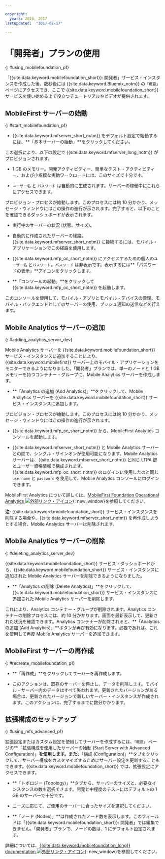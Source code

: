 ```yaml
---

copyright:
  years: 2016, 2017
lastupdated:  "2017-02-17"

---
```


#	「開発者」プランの使用
{: #using_mobilefoundation_p1}

「{{site.data.keyword.mobilefoundation_short}}: 開発者」サービス・インスタンスを作成した後、数秒後には {{site.data.keyword.Bluemix_notm}} の`「概要」`ページにアクセスでき、ここで {{site.data.keyword.mobilefoundation_short}} サービスを使い始める上で役立つチュートリアルやビデオが提供されます。

## MobileFirst サーバーの始動
{: #start_mobilefoundation_p1}
* {{site.data.keyword.mfserver_short_notm}} をデフォルト設定で始動するには、**「基本サーバーの始動」**をクリックしてください。

この選択により、以下の設定で {{site.data.keyword.mfserver_long_notm}} がプロビジョンされます。
*	1 GB のメモリー。開発アクティビティー、簡単なテスト・アクティビティー、および小規模な実動ワークロードには、このサイズで十分です。

*	`ユーザー名` と `パスワード` は自動的に生成されます。サーバーの稼働中にこれらにアクセスできます。

プロビジョン・プロセスが始動します。このプロセスには約 10 分かかり、メッセージ・ウィンドウにはこの操作の進行が示されます。完了すると、以下のことを確認できるダッシュボードが表示されます。
*	実行中のサーバーの状況 (状態、サイズ)。

*	自動的に作成されたサーバーの経路。{{site.data.keyword.mfserver_short_notm}} に接続するには、モバイル・アプリケーションでこの経路を使用します。

*	{{site.data.keyword.mfp_oc_short_notm}} にアクセスするための個人の`ユーザー名` と`パスワード`。`パスワード` は非表示です。表示するには**「パスワードの表示」**アイコンをクリックします。

*	**「コンソールの起動」**をクリックして {{site.data.keyword.mfp_oc_short_notm}} を起動します。


<!--This console runs inside the container.--> このコンソールを使用して、モバイル・アプリとモバイル・デバイスの管理、モバイル・バックエンドとしてのサーバーの使用、プッシュ通知の送信などを行えます。

##  Mobile Analytics サーバーの追加
{: #adding_analytics_server_dev}

 Mobile Analytics サーバーを {{site.data.keyword.mobilefoundation_short}} サービス・インスタンスに追加することにより、{{site.data.keyword.mobilefirst}} サーバー上のモバイル・アプリケーションをモニターできるようになりました。「開発者」プランでは、単一のノードと 1 GB メモリーを持つコンテナー・グループに、Mobile Analytics サーバーを作成します。

* **「Analytics の追加 (Add Analytics)」**をクリックして、Mobile Analytics サーバーを {{site.data.keyword.mobilefoundation_short}} サービス・インスタンスに追加します。

プロビジョン・プロセスが始動します。このプロセスには約 10 分かかり、メッセージ・ウィンドウにはこの操作の進行が示されます。  

*  {{site.data.keyword.mfp_oc_short_notm}} から、MobileFirst Analytics コンソールを起動します。

* {{site.data.keyword.mfserver_short_notm}} と Mobile Analytics サーバーとの間で、シングル・サインオンが使用可能になります。Mobile Analytics サーバーは、{{site.data.keyword.mfserver_short_notm}} と同じ LTPA 鍵とユーザー資格情報で構成されます。{{site.data.keyword.mfp_oc_short_notm}} のログインに使用したのと同じ `username` と `password` を使用して、Mobile Analytics コンソールにログインできます。

MobileFirst Analytics について詳しくは、[MobileFirst Foundation Operational Analytics ![外部リンク・アイコン](../../icons/launch-glyph.svg "外部リンク・アイコン")](https://mobilefirstplatform.ibmcloud.com/tutorials/en/foundation/8.0/analytics/){: new_window}を参照してください。

**注:** {{site.data.keyword.mobilefoundation_short}} サービス・インスタンスを削除する場合や、{{site.data.keyword.mfserver_short_notm}} を再作成しようとする場合、Mobile Analytics サーバーは削除されます。

##  Mobile Analytics サーバーの削除
{: #deleting_analytics_server_dev}

{{site.data.keyword.mobilefoundation_short}} サービス・ダッシュボードから、{{site.data.keyword.mobilefoundation_short}} サービス・インスタンスに追加された Mobile Analytics サーバーを削除できるようになりました。

* **「Analytics の削除 (Delete Analytics)」**をクリックして、{{site.data.keyword.mobilefoundation_short}} サービス・インスタンスに追加された Mobile Analytics サーバーを削除します。

 これにより、Analytics コンテナー・グループが削除されます。Analytics コンテナーの削除プロセスには、約 10 分かかります。画面を最新表示して、更新された状況を確認できます。Analytics コンテナーが削除されると、**「Analytics の追加 (Add Analytics)」**ボタンが再び有効になります。必要であれば、これを使用して再度 Mobile Analytics サーバーを追加できます。


## MobileFirst サーバーの再作成
{: #recreate_mobilefoundation_p1}

*	**「再作成」**をクリックしてサーバーを再作成します。

* このアクションは、既存のサーバーを停止し、データを削除します。モバイル・サーバー内のデータはすべて失われます。更新されたバージョンがある場合は、更新されたバージョンで新しいサーバー・インスタンスが作成されます。このアクションは、完了するまでに数分かかります。

##	拡張構成のセットアップ
{: #using_mfs_advanced_p1}

拡張設定またはカスタム設定を使用してサーバーを作成するには、`「概要」` ページの**「拡張構成を使用したサーバーの始動 (Start Server with Advanced Configuration)」**を使用します。また、**「構成 (Configuration)」**タブをクリックして、サーバー構成をカスタマイズするためにサーバー設定を更新することもできます。{{site.data.keyword.mobilefoundation_short}} では、拡張設定にアクセスできます。

*	**「トポロジー (Topology)」**タブから、サーバーのサイズと、必要なインスタンスの数を選択できます。開発と中程度のテストにはデフォルトの 1 GB のサーバーで十分です。

  - ニーズに応じて、ご使用のサーバーに合ったサイズを選択してください。

* **「ノード (Nodes)」**は作成されたノード数を表示します。このフィールドは「{{site.data.keyword.mobilefoundation_short}}: 開発者」では編集できません。「開発者」プランで、ノードの数<!--in your {{site.data.keyword.IBM_notm}} container group-->は、**1** にデフォルト設定されます。

詳細については、[{{site.data.keyword.mobilefoundation_long}} documentation ![外部リンク・アイコン](../../icons/launch-glyph.svg "外部リンク・アイコン")](https://www.ibm.com/support/knowledgecenter/SSHS8R_8.0.0/wl_welcome.html){: new_window}を参照してください。
